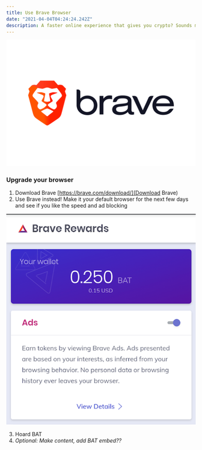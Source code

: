```yaml
---
title: Use Brave Browser
date: "2021-04-04T04:24:24.242Z"
description: A faster online experience that gives you crypto? Sounds more rewarding than Chrome...
---
```


![Brave Browser logo](./img1.svg)

### Upgrade your browser

1. Download Brave [https://brave.com/download/](Download Brave)
2. Use Brave instead! Make it your default browser for the next few days and see if you like the speed and ad blocking

![Basic Attention Tokens in the Brave Browser](./img2.png)

3. Hoard BAT
4. *Optional: Make content, add BAT embed??*
